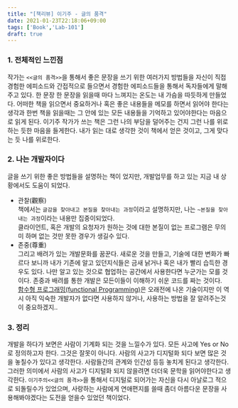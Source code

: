 ```yaml
---
title: "[책리뷰] 이기주 - 글의 품격"
date: 2021-01-23T22:18:06+09:00
tags: ['Book','Lab-101']
draft: true
---
```

### 1. 전체적인 느낀점
작가는 `<<글의 품격>>`을 통해서 좋은 문장을 쓰기 위한 여러가지 방법들을 자신이 직접경험한 에피소드와
간접적으로 들으면서 경험한 에피소드들을 통해서 독자들에게 말해주고 있다. 한 문장 한 문장을 읽을때 마다 느껴지는 온도는
내 가슴을 따듯하게 만들었다. 어떠한 책을 읽으면서 중요하거나 혹은 좋은 내용들을 메모를 하면서 읽어야 한다는 생각과 한번 책을 읽을때는 그 안에 있는 
모든 내용들을 기억하고 있어야한다는 마음으로 읽게 된다. 이기주 작가가 쓰는 책은 그런 나의 부담을 덜어주는 건지 그런 나를 위로하는 듯한 마음을 들게한다. 
내가 읽는 대로 생각한 것이 책에서 얻은 것이고, 그게 맞다는 듯 나를 위로한다.
### 2. 나는 개발자이다
글을 쓰기 위한 좋은 방법들을 설명하는 책이 었지만, 개발업무를 하고 있는 지금 내 상황에서도 도움이 되었다.
- 관찰(觀察)  
책에서는 `글감을 찾아내고 본질을 찾아내는 과정`이라고 설명하지만, 나는 `~본질을 찾아내는 과정`이라는 내용만 집중이되었다.  
  클라이언트, 혹은 개발의 요청자가 원하는 것에 대한 본질이 없는 프로그램은 무의미 하며 없는 것만 못한 경우가 생길수 있다. 
- 존중(尊重)  
그리고 배려가 있는 개발문화를 꿈꾼다. 새로운 것을 만들고, 기술에 대한 변화가 빠르다 보니까 내가 기존에 알고 있던지식들은 금새 낡거나
  혹은 내가 빨리 습득한 경우도 있다. 나만 알고 있는 것으로 협업하는 공간에서 사용한다면 누군가는 모를 것이다. 존중과 배려를 통한 개발은 
  모든이들이 이해하기 쉬운 코드를 짜는 것이다.  
  [함수형 프로그래밍(functional Programming)](https://ko.wikipedia.org/wiki/%ED%95%A8%EC%88%98%ED%98%95_%ED%94%84%EB%A1%9C%EA%B7%B8%EB%9E%98%EB%B0%8D)은 오래전에 나온 기술이지만 이 역시 아직 익숙한 개발자가 없다면 사용하지 않거나, 사용하는 방법을 잘 알려주는것이 중요하겠지..
  
### 3. 정리
개발을 하다가 보면은 사람이 기계화 되는 것을 느낄수가 있다. 모든 사고에 Yes or No로 정의하고자 한다. 그것은 잘못이 아니다.
사람의 사고가 디지털화 되다 보면 많은 것을 놓칠수가 있다고 생각한다. 사람들간의 관계와 인간성 등등 놓치게 된다고 생각한다. 
그러한 의미에서 사람의 사고가 디지털화 되지 않을려면 더더욱 문학을 읽어야한다고 생각한다.
`이기주의<<글의 품격>>`을 통해서 디지털로 되어가는 자신을 다시 아날로그 적으로 되돌릴수가 있었으며, 사랑하는 사람에게 연애편지를 쓸때
좀더 아름다운 문장을 사용해봐야겠다는 도전을 얻을수 있었던 책이었다.